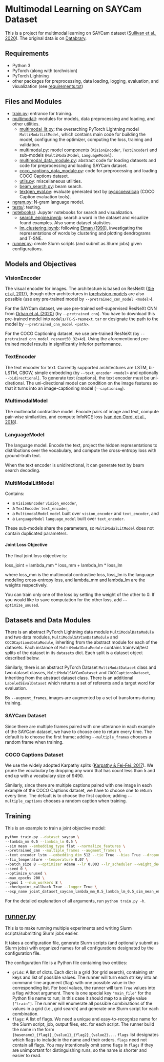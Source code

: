 # Multimodal Learning on SAYCam Dataset

This is a project for multimodal learning on SAYCam dataset ([Sullivan et al., 2020](https://direct.mit.edu/opmi/article/doi/10.1162/opmi_a_00039/97495/SAYCam-A-Large-Longitudinal-Audiovisual-Dataset)).
The original data is on [Databrary](https://nyu.databrary.org/volume/564).

## Requirements
- Python 3
- PyTorch (along with torchvision)
- PyTorch Lightning
- other packages for preprocessing, data loading, logging, evaluation, and visualization (see [requirements.txt](requirements.txt))

## Files and Modules
- [train.py](train.py): entrance for training.
- [multimodal/](multimodal): modules for models, data preprocessing and loading, and other utilities.
  - [multimodal_lit.py](multimodal/multimodal_lit.py): the overarching PyTorch Lightning model `MultiModalLitModel`, which contains main code for building the model, configuring the optimizer, computing the loss, training and validation.
  - [multimodal.py](multimodal/multimodal.py): model components (`VisionEncoder`, `TextEncoder`) and sub-models (`MultiModalModel`, `LanguageModel`).
  - [multimodal_data_module.py](multimodal/multimodal_data_module.py): abstract code for loading datasets and code for preprocessing and loading SAYCam dataset.
  - [coco_captions_data_module.py](multimodal/coco_captions_data_module.py): code for preprocessing and loading COCO Captions dataset.
  - [utils.py](multimodal/utils.py): miscellaneous utilities.
  - [beam_search.py](multimodal/beam_search.py): beam search.
  - [textgen_eval.py](multimodal/textgen_eval.py): evaluate generated text by [pycocoevalcap](https://github.com/salaniz/pycocoevalcap) (COCO Caption evaluation tools).
- [ngram.py](ngram.py): N-gram language model.
- [tests/](tests): testing.
- [notebooks/](notebooks): Jupyter notebooks for search and visualization.
  - [search_engine.ipynb](notebooks/search_engine.ipynb): search a word in the dataset and visualize found examples. Also some dataset statistics.
  - [lm_clustering.ipynb](notebooks/lm_clustering.ipynb): following [Elman (1990)](https://crl.ucsd.edu/~elman/Papers/fsit.pdf), investigating the representations of words by clustering and plotting dendrograms and T-SNE.
- [runner.py](runner.py): create Slurm scripts (and submit as Slurm jobs) given configurations.

## Models and Objectives
### VisionEncoder
The visual encoder for images. The architecture is based on ResNeXt ([Xie et al, 2017](https://arxiv.org/abs/1611.05431)), though other architectures in [torchvision.models](https://pytorch.org/vision/stable/models.html) are also possible (use any pre-trained model by `--pretrained_cnn_model <model>`).

For the SAYCam dataset, we use pre-trained self-supervised ResNeXt CNN from [Orhan et al. (2020)](https://arxiv.org/abs/2007.16189) (by `--pretrained_cnn`). You have to download this pre-trained model into `models/TC-S-resnext.tar` or designate the path to the model by `--pretrained_cnn_model <path>`.

For the COCO Captioning dataset, we use pre-trained ResNeXt (by `--pretrained_cnn_model resnext50_32x4d`). Using the aforementioned pre-trained model results in significantly inferior performance.

### TextEncoder
The text encoder for text. Currently supported architectures are LSTM, bi-LSTM, CBOW, simple embedding (by `--text_encoder <model>` and optionally `--bidirectional`).
To generate text (captions), the text encoder must be uni-diretional. The uni-directional model can condition on the image features so that it turns into an image-captioning model (`--captioning`).

### MultimodalModel
The muitimodal contrastive model. Encode pairs of image and text, compute pair-wise similarities, and compute InfoNCE loss ([van den Oord, et al., 2018](https://arxiv.org/abs/1807.03748)).

### LanguageModel
The language model. Encode the text, project the hidden representations to distributions over the vocabulary, and compute the cross-entropy loss with ground-truth text.

When the text encoder is unidirectional, it can generate text by beam search decoding.

### MultiModalLitModel
  Contains:
  - a `VisionEncoder` `vision_encoder`,
  - a `TextEncoder` `text_encoder`,
  - a `MultimodalModel` `model` built over `vision_encoder` and `text_encoder`, and
  - a `LanguageModel` `language_model` built over `text_encoder`.

  These sub-models share the parameters, so `MultiModalLitModel` does not contain duplicated parameters.

#### Joint Loss Objective
The final joint loss objective is:

loss_joint = lambda_mm * loss_mm + lambda_lm * loss_lm

where loss_mm is the multimodal contrastive loss, loss_lm is the language modeling cross-entropy loss, and lambda_mm and lambda_lm are the weights respectively.

You can train only one of the loss by setting the weight of the other to 0. If you would like to save computation for the other loss, add `--optimize_unused`.

## Datasets and Data Modules
There is an abstract PyTorch Lightning data module `MultiModalDataModule` and two data modules, `MultiModalSAYCamDataModule` and `COCOCaptionsDataModule`, inheriting from the abstract module for each of the datasets.
Each instance of `MultiModalDataModule` contains train/val/test splits of the dataset in its `datasets` dict. Each split is a dataset object described below.

Similarly, there is an abstract PyTorch Dataset `MultiModalDataset` class and two dataset classes, `MultiModalSAYCamDataset` and `COCOCaptionsDataset`, inheriting from the abstract dataset class.
There is an additional `LabeledSEvalDataset` which returns a set of referents and a target word for evaluation.

By `--augment_frames`, images are augmented by a set of transforms during training.

### SAYCam Dataset
Since there are multiple frames paired with one utterance in each example of the SAYCam dataset, we have to choose one to return every time. The default is to choose the first frame; adding `--multiple_frames` chooses a random frame when training.

### COCO Captions Dataset
We use the widely adopted Karpathy splits ([Karpathy & Fei-Fei, 2017](https://arxiv.org/abs/1412.2306)).
We prune the vocabulary by dropping any word that has count less than 5 and end up with a vocabulary size of 9490.

Similarly, since there are multiple captions paired with one image in each example of the COCO Captions dataset, we have to choose one to return every time. The default is to choose the first caption; adding `--multiple_captions` chooses a random caption when training.

## Training
This is an example to train a joint objective model:
```bash
python train.py --dataset saycam \
--lambda_mm 0.5 --lambda_lm 0.5 \
--sim mean --embedding_type flat --normalize_features \
--pretrained_cnn --multiple_frames --augment_frames \
--text_encoder lstm --embedding_dim 512 --tie True --bias True --dropout_i 0.5 --dropout_o 0.0 \
--fix_temperature --temperature 0.07 \
--batch_size 8 --optimizer AdamW --lr 0.003 --lr_scheduler --weight_decay 0.05 --val_batch_size 16 --drop_last \
--seed 0 \
--optimize_unused \
--max_epochs 200 \
--gpus 1 --num_workers 8 \
--checkpoint_callback True --logger True \
--exp_name joint_dataset_saycam_lambda_mm_0.5_lambda_lm_0.5_sim_mean_embedding_type_flat_text_encoder_lstm_embedding_dim_512_dropout_i_0.5_dropout_o_0.0_batch_size_8_optimizer_AdamW_lr_0.003_lr_scheduler_True_weight_decay_0.05_val_batch_size_16_seed_0
```

For the detailed explanation of all arguments, run `python train.py -h`.

## [runner.py](runner.py)
This is to make running multiple experiments and writing Slurm scripts/submitting Slurm jobs easier.

It takes a configuration file, generate Slurm scripts (and optionally submit as Slurm jobs) with organized names for all configurations designated by the configuration file.

The configuration file is a Python file containing two entities:
- `grids`:
  A list of dicts. Each dict is a grid (for grid search), containing str keys and list of possible values.
  The runner will turn each str key into an command-line argument (flag) with one possible value in the corresponding list.
  For bool values, the runner will turn `True` values into a flag without argument.
  There is one special key `"main_file"` for the Python file name to run; in this case it should map to a single value `["train"]`.
  The runner will enumerate all possible combinations of the values in a grid (i.e., grid search) and generate one Slurm script for each combination.
- `flags`:
  A list of flags.
  We need a unique and easy-to-recognize name for the Slurm script, job, output files, etc. for each script.
  The runner build the name in the form `{basename}_{flag1}_{value1}_{flag2}_{value2}...`.
  `flags` list designates which flags to include in the name and their orders.
  `flags` need not contain all flags. You may intentionally omit some flags in `flags` if they are unimportant for distinguishing runs, so the name is shorter and easier to read.
 
